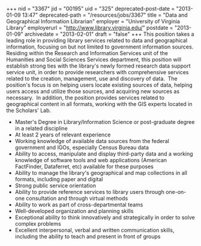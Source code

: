 +++
nid = "3367"
jid = "00195"
uid = "325"
deprecated-post-date = "2013-01-09 13:47"
deprecated-path = "/resources/jobs/3367"
title = "Data and Geographical Information Librarian"
employer = "University of Virginia Library"
employerurl = "http://www.library.virginia.edu/"
postdate = "2013-01-09"
archivedate = "2013-02-01"
draft = "false"
+++
This position takes a leading role in providing library services related
to data and geographical information, focusing on but not limited to
government information sources.  Residing within the Research and
Information Services unit of the Humanities and Social Sciences Services
department, this position will establish strong ties with the library's
newly formed research data support service unit, in order to provide
researchers with comprehensive services related to the creation,
management, use and discovery of data.  The position's focus is on
helping users locate existing sources of data, helping users access and
utilize those sources, and acquiring new sources as necessary.  In
addition, the position provides services related to geographical content
in all formats, working with the GIS experts located in the Scholars'
Lab.
  
-   Master's Degree in Library/Information Science or post-graduate
    degree in a related discipline
-   At least 2 years of relevant experience
-   Working knowledge of available data sources from the federal
    government and IGOs, especially Census Bureau data
-   Ability to access, manipulate and display third-party data and a
    working knowledge of software tools and web applications (American
    FactFinder, Dataferret, etc) available for these purposes
-   Ability to manage the library's geographical and map collections in
    all formats, including paper and digital
-   Strong public service orientation
-   Ability to provide reference services to library users through
    one-on-one consultation and through virtual methods
-   Ability to work as part of cross-departmental teams
-   Well-developed organization and planning skills
-   Exceptional ability to think innovatively and strategically in order
    to solve complex problems
-   Excellent interpersonal, verbal and written communication skills,
    including the ability to teach and present in front of groups
